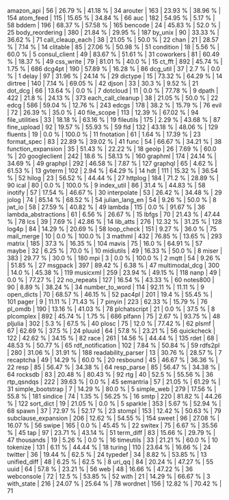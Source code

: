 amazon_api  |  56  | 26.79 % |  41.18 % |  34 
arouter  |  163  | 23.93 % |  38.96 % |  154 
atom_feed  |  115  | 15.65 % |  34.84 % |  66 
auc  |  182  | 54.95 % |  5.17 % |  58 
bddem  |  196  | 68.37 % |  57.58 % |  165 
bencode  |  24  | 45.83 % |  52.0 % |  25 
body_reordering  |  380  | 21.84 % |  29.95 % |  187 
by_unix  |  90  | 33.33 % |  36.62 % |  71 
call_cleaup_each  |  38  | 21.05 % |  50.0 % |  22 
chan  |  21  | 28.57 % |  7.14 % |  14 
clitable  |  85  | 27.06 % |  50.98 % |  51 
condition  |  18  | 5.56 % |  60.0 % |  5 
consul_client  |  49  | 83.67 % |  51.61 % |  31 
coworkers  |  81  | 60.49 % |  18.37 % |  49 
css_write  |  79  | 81.01 % |  40.0 % |  15 
ct_fft  |  892  | 45.74 % |  1.75 % |  686 
dcg4pt  |  190  | 57.89 % |  16.28 % |  86 
dcg_util  |  37  | 2.7 % |  0.0 % |  1 
delay  |  97  | 31.96 % |  24.14 % |  29 
dictype  |  15  | 73.32 % |  64.29 % |  14 
dirtree  |  140  | 7.14 % |  69.05 % |  42 
djson  |  33  | 30.3 % |  9.52 % |  21 
dot_dcg  |  66  | 13.64 % |  0.0 % |  7 
dotcloud  |  11  | 0.0 % |  77.78 % |  9 
dpath  |  422  | 21.8 % |  24.13 % |  373 
each_call_cleanup  |  38  | 21.05 % |  50.0 % |  22 
edcg  |  586  | 59.04 % |  12.76 % |  243 
edcgs  |  178  | 38.2 % |  15.79 % |  76 
evil  |  72  | 26.39 % |  35.0 % |  40 
file_scope  |  113  | 12.39 % |  67.02 % |  94 
file_utilities  |  33  | 18.18 % |  63.16 % |  19 
fileutils  |  175  | 2.29 % |  43.68 % |  87 
fine_upload  |  92  | 19.57 % |  55.93 % |  59 
fld  |  132  | 43.18 % |  48.06 % |  129 
fluents  |  19  | 0.0 % |  100.0 % |  11 
fnotation  |  61  | 1.64 % |  17.39 % |  23 
format_spec  |  83  | 22.89 % |  39.02 % |  41 
func  |  54  | 66.67 % |  34.21 % |  38 
function_expansion  |  35  | 51.43 % |  22.22 % |  18 
geoip  |  26  | 7.69 % |  60.0 % |  20 
googleclient  |  242  | 18.6 % |  58.13 % |  160 
graphml  |  174  | 24.14 % |  34.69 % |  49 
graphpl  |  292  | 46.58 % |  7.87 % |  127 
graphql  |  65  | 4.62 % |  61.53 % |  13 
gvterm  |  102  | 2.94 % |  64.29 % |  14 
hdt  |  111  | 15.32 % |  36.54 % |  52 
hilog  |  23  | 56.52 % |  44.44 % |  27 
httplog  |  184  | 71.2 % |  28.89 % |  90 
ical  |  80  | 0.0 % |  100.0 % |  9 
index_util  |  86  | 31.4 % |  44.83 % |  58 
inotify  |  57  | 17.54 % |  46.67 % |  30 
interpolate  |  53  | 26.42 % |  34.48 % |  29 
jolog  |  74  | 85.14 % |  68.52 % |  54 
julian_lang_en  |  54  | 9.26 % |  50.0 % |  8 
jwt_io  |  58  | 27.59 % |  40.82 % |  49 
lambda  |  115  | 0.0 % |  91.67 % |  36 
lambda_abstractions  |  61  | 6.56 % |  26.67 % |  15 
lbfgs  |  70  | 21.43 % |  47.44 % |  78 
lcs  |  39  | 7.69 % |  42.86 % |  14 
lib_atts  |  276  | 12.32 % |  31.25 % |  128 
log4p  |  84  | 14.29 % |  20.69 % |  58 
loop_check  |  151  | 9.27 % |  36.0 % |  75 
mail_merge  |  10  | 0.0 % |  100.0 % |  3 
mathml  |  432  | 76.85 % |  13.65 % |  293 
matrix  |  185  | 37.3 % |  16.35 % |  104 
mavis  |  75  | 16.0 % |  64.91 % |  57 
maybe  |  32  | 6.25 % |  70.0 % |  10 
midiutils  |  49  | 16.33 % |  50.0 % |  8 
miser  |  383  | 29.77 % |  30.0 % |  180 
mpi  |  3  | 0.0 % |  100.0 % |  2 
mqtt  |  54  | 9.26 % |  51.85 % |  27 
msgpack  |  397  | 89.42 % |  6.38 % |  47 
multimodal_dcg  |  300  | 14.0 % |  45.38 % |  119 
musicxml  |  259  | 23.94 % |  49.15 % |  118 
nanp  |  49  | 0.0 % |  77.27 % |  22 
no_repeats  |  127  | 16.54 % |  43.33 % |  60 
notes800  |  90  | 8.89 % |  38.24 % |  34 
number_to_word  |  114  | 92.11 % |  11.11 % |  9 
open_dicts  |  70  | 68.57 % |  46.15 % |  52 
pac4pl  |  201  | 19.4 % |  55.45 % |  101 
pager  |  9  | 11.11 % |  71.43 % |  7 
pinyin  |  223  | 62.33 % |  15.79 % |  76 
pl_omdb  |  190  | 13.16 % |  41.03 % |  78 
plchatscript  |  21  | 0.0 % |  37.5 % |  8 
plcomplex  |  892  | 45.74 % |  1.75 % |  686 
plfann  |  75  | 2.67 % |  93.75 % |  48 
pljulia  |  302  | 5.3 % |  67.5 % |  40 
plosc  |  75  | 12.0 % |  77.42 % |  62 
plsmf  |  67  | 62.69 % |  37.5 % |  24 
pluuid  |  64  | 57.8 % |  23.21 % |  56 
quickcheck  |  122  | 42.62 % |  34.15 % |  82 
race  |  261  | 14.56 % |  44.44 % |  135 
rdet  |  68  | 48.53 % |  50.77 % |  65 
rdf_notification  |  102  | 7.84 % |  50.84 % |  59 
rdfs2pl  |  280  | 31.06 % |  31.91 % |  188 
readability_parser  |  13  | 30.76 % |  28.57 % |  7 
recaptcha  |  49  | 14.29 % |  60.0 % |  20 
resbound  |  45  | 46.67 % |  36.36 % |  22 
resp  |  85  | 56.47 % |  34.38 % |  64 
resp_parse  |  85  | 56.47 % |  34.38 % |  64 
rocksdb  |  83  | 20.48 % |  80.43 % |  92 
rtg  |  40  | 52.5 % |  55.56 % |  36 
rtp_qsndqs  |  222  | 39.63 % |  0.0 % |  45 
semantria  |  57  | 21.05 % |  61.29 % |  31 
simple_bootstrap  |  7  | 14.29 % |  80.0 % |  5 
simple_web  |  279  | 17.56 % |  55.8 % |  181 
sindice  |  74  | 1.35 % |  56.25 % |  16 
smtp  |  220  | 81.82 % |  44.26 % |  122 
sort_dict  |  19  | 21.05 % |  0.0 % |  5 
sparkle  |  353  | 5.67 % |  52.94 % |  68 
spawn  |  37  | 72.97 % |  52.17 % |  23 
stompl  |  153  | 12.42 % |  50.63 % |  79 
subclause_expansion  |  206  | 12.62 % |  54.55 % |  154 
sweet  |  96  | 27.08 % |  16.07 % |  56 
swipe  |  165  | 0.0 % |  45.45 % |  22 
switex  |  75  | 6.67 % |  35.56 % |  45 
tap  |  97  | 23.71 % |  43.14 % |  51 
term_diff  |  83  | 15.66 % |  29.79 % |  47 
thousands  |  19  | 5.26 % |  0.0 % |  16 
timeutils  |  33  | 21.21 % |  60.0 % |  10 
tokenize  |  131  | 6.11 % |  44.44 % |  18 
turing  |  110  | 23.64 % |  16.66 % |  24 
twitter  |  36  | 19.44 % |  62.5 % |  24 
typedef  |  34  | 8.82 % |  53.85 % |  13 
unified_diff  |  48  | 6.25 % |  62.5 % |  8 
uri_qq  |  84  | 20.24 % |  47.27 % |  55 
uuid  |  64  | 57.8 % |  23.21 % |  56 
web  |  48  | 16.66 % |  47.22 % |  36 
webconsole  |  72  | 12.5 % |  53.85 % |  52 
with  |  21  | 14.29 % |  66.67 % |  3 
with_state  |  216  | 24.07 % |  25.64 % |  78 
wordnet  |  156  | 12.82 % |  70.42 % |  71 
